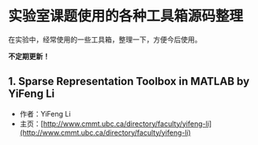 # 实验室课题使用的各种工具箱源码整理

在实验中，经常使用的一些工具箱，整理一下，方便今后使用。

**不定期更新！**

## 1. Sparse Representation Toolbox in MATLAB by YiFeng Li

- 作者：YiFeng Li
- 主页：[http://www.cmmt.ubc.ca/directory/faculty/yifeng-li](http://www.cmmt.ubc.ca/directory/faculty/yifeng-li)
